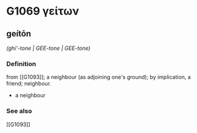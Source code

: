 # G1069 γείτων

## geítōn

_(ghi'-tone | GEE-tone | GEE-tone)_

### Definition

from [[G1093]]; a neighbour (as adjoining one's ground); by implication, a friend; neighbour.

- a neighbour

### See also

[[G1093]]


